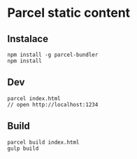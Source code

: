 # Parcel static content

## Instalace

```
npm install -g parcel-bundler
npm install
```

## Dev
```
parcel index.html
// open http://localhost:1234
```

## Build
```
parcel build index.html
gulp build
```
